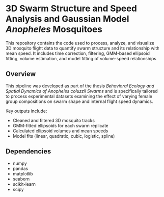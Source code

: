 # 3D Swarm Structure and Speed Analysis and Gaussian Model *Anopheles* Mosquitoes

This repository contains the code used to process, analyze, and visualize 3D mosquito flight data to quantify swarm structure and its relationship with mean speed. It includes time correction, filtering, GMM-based ellipsoid fitting, volume estimation, and model fitting of volume-speed relationships.

## Overview

This pipeline was developed as part of the thesis *Behavioral Ecology and Spatial Dynamics of Anopheles coluzzii Swarms* and is specifically tailored to process experimental datasets examining the effect of varying female group compositions on swarm shape and internal flight speed dynamics.

Key outputs include:
- Cleaned and filtered 3D mosquito tracks
- GMM-fitted ellipsoids for each swarm replicate
- Calculated ellipsoid volumes and mean speeds
- Model fits (linear, quadratic, cubic, logistic, spline)

## Dependencies

- numpy  
- pandas  
- matplotlib  
- seaborn  
- scikit-learn  
- scipy  

